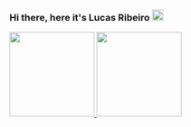 ### Hi there, here it's Lucas Ribeiro <img height="20em" src="https://user-images.githubusercontent.com/66949329/128573551-26e100c1-d531-4f6a-8af3-23634bc2cc37.png"/>

 <div>
  <a href="https://github.com/lribeirodev">
  <img height="150em" src="https://github-readme-stats.vercel.app/api?username=lribeirodev&show_icons=true&theme=dark&include_all_commits=true&count_private=true"/>
  <img height="150em" src="https://github-readme-stats.vercel.app/api/top-langs/?username=lribeirodev&layout=compact&langs_count=7&theme=dark"/>
</div>
